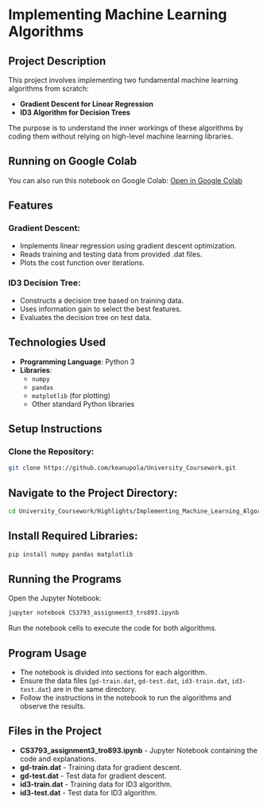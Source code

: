 # Implementing Machine Learning Algorithms

## Project Description

This project involves implementing two fundamental machine learning algorithms from scratch:

- **Gradient Descent for Linear Regression**
- **ID3 Algorithm for Decision Trees**

The purpose is to understand the inner workings of these algorithms by coding them without relying on high-level machine learning libraries.

## Running on Google Colab
You can also run this notebook on Google Colab: [Open in Google Colab](https://colab.research.google.com/drive/12lyb5BQMbr0ORm7m48F3oLEm-BcTKcCz?usp=sharing)

## Features

### Gradient Descent:
- Implements linear regression using gradient descent optimization.
- Reads training and testing data from provided .dat files.
- Plots the cost function over iterations.

### ID3 Decision Tree:
- Constructs a decision tree based on training data.
- Uses information gain to select the best features.
- Evaluates the decision tree on test data.

## Technologies Used

- **Programming Language**: Python 3
- **Libraries**:
  - `numpy`
  - `pandas`
  - `matplotlib` (for plotting)
  - Other standard Python libraries

## Setup Instructions

### Clone the Repository:
```bash
git clone https://github.com/keanupola/University_Coursework.git
```

## Navigate to the Project Directory:
```bash
cd University_Coursework/Highlights/Implementing_Machine_Learning_Algorithms
```

## Install Required Libraries:
```bash
pip install numpy pandas matplotlib
```

## Running the Programs
Open the Jupyter Notebook:
```bash
jupyter notebook CS3793_assignment3_tro893.ipynb
```

Run the notebook cells to execute the code for both algorithms.

## Program Usage
- The notebook is divided into sections for each algorithm.
- Ensure the data files (`gd-train.dat`, `gd-test.dat`, `id3-train.dat`, `id3-test.dat`) are in the same directory.
- Follow the instructions in the notebook to run the algorithms and observe the results.

## Files in the Project
- **CS3793_assignment3_tro893.ipynb** - Jupyter Notebook containing the code and explanations.
- **gd-train.dat** - Training data for gradient descent.
- **gd-test.dat** - Test data for gradient descent.
- **id3-train.dat** - Training data for ID3 algorithm.
- **id3-test.dat** - Test data for ID3 algorithm.